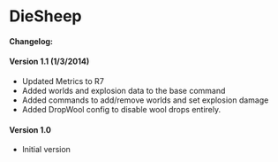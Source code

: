 DieSheep
========

#### Changelog:

#### Version 1.1 (1/3/2014)
* Updated Metrics to R7
* Added worlds and explosion data to the base command
* Added commands to add/remove worlds and set explosion damage
* Added DropWool config to disable wool drops entirely.

#### Version 1.0
* Initial version
